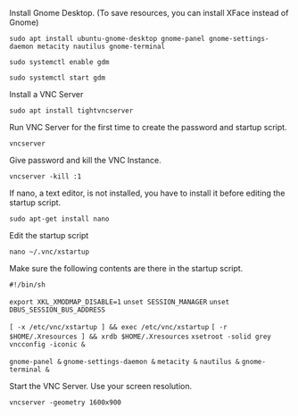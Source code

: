 Install Gnome Desktop. (To save resources, you can install XFace instead of Gnome)

`sudo apt install ubuntu-gnome-desktop gnome-panel gnome-settings-daemon metacity nautilus gnome-terminal`

`sudo systemctl enable gdm`

`sudo systemctl start gdm`

Install a VNC Server

`sudo apt install tightvncserver`

Run VNC Server for the first time to create the password and startup script.

`vncserver`

Give password and kill the VNC Instance.

`vncserver -kill :1`

If nano, a text editor, is not installed, you have to install it before editing the startup script.

`sudo apt-get install nano`

Edit the startup script 

`nano ~/.vnc/xstartup `

Make sure the following contents are there in the startup script.

`#!/bin/sh`

`export XKL_XMODMAP_DISABLE=1`
`unset SESSION_MANAGER`
`unset DBUS_SESSION_BUS_ADDRESS`

`[ -x /etc/vnc/xstartup ] && exec /etc/vnc/xstartup`
`[ -r $HOME/.Xresources ] && xrdb $HOME/.Xresources`
`xsetroot -solid grey`
`vncconfig -iconic &`

`gnome-panel &`
`gnome-settings-daemon &`
`metacity &`
`nautilus &`
`gnome-terminal &`


Start the VNC Server. Use your screen resolution. 

`vncserver -geometry 1600x900`



